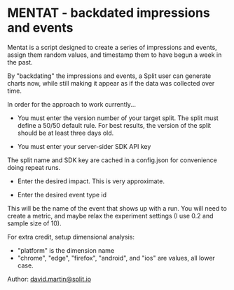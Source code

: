 # MENTAT - backdated impressions and events

Mentat is a script designed to create a series of impressions and events, assign them random values, and timestamp them to have begun a week in the past.

By "backdating" the impressions and events, a Split user can generate charts now, while still making it appear as if the data was collected over time.

In order for the approach to work currently...

 - You must enter the version number of your target split.  The split must define a 50/50 default rule.  For best results, the version of the split should be at least three days old.   

 - You must enter your server-sider SDK API key

The split name and SDK key are cached in a config.json for convenience doing repeat runs.

 - Enter the desired impact.  This is very approximate.

 - Enter the desired event type id

This will be the name of the event that shows up with a run.  You will need to create a metric, and maybe relax the experiment settings (I use 0.2 and sample size of 10).

For extra credit, setup dimensional analysis:

 - "platform" is the dimension name
 - "chrome", "edge", "firefox", "android", and "ios" are values, all lower case.

Author: david.martin@split.io

